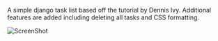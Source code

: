 A simple django task list based off the tutorial by Dennis Ivy. Additional features are added
including deleting all tasks and CSS formatting.

![ScreenShot](https://raw.github.com//Willrichards11/Django-task-list/master/example.png)
